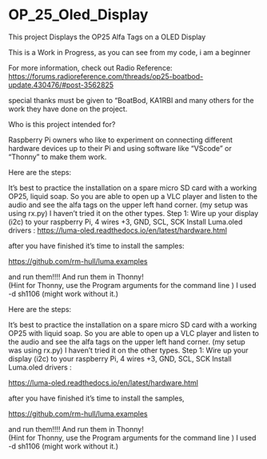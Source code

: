 # OP_25_Oled_Display
This project Displays the OP25 Alfa  Tags on a OLED Display

This is a Work in Progress,
as you can see from my code, i am a beginner 
  
For more information, check out Radio Reference:
 https://forums.radioreference.com/threads/op25-boatbod-update.430476/#post-3562825
 
special thanks must be given to “BoatBod, KA1RBI and many others for the work they have done on the project.

Who is this project intended for?

Raspberry Pi owners who like to experiment on connecting different hardware devices up to their Pi and using software like “VScode” or “Thonny” to make them work.

Here are the steps:

It’s best to practice the installation on a spare micro SD card with a working OP25, liquid soap. So you are able to open up a VLC player and listen to the audio and see the alfa tags on the upper left hand corner. (my setup was using rx.py) I haven’t tried it on the other types.
Step 1:
Wire up your display (i2c) to your raspberry Pi, 4 wires +3, GND, SCL, SCK 
Install Luma.oled drivers :
https://luma-oled.readthedocs.io/en/latest/hardware.html

after you have finished it’s time to install the samples:

https://github.com/rm-hull/luma.examples

and run them!!!!
And run them in Thonny!  
(Hint for Thonny, use the Program arguments for the command line ) I used -d sh1106 (might work without it.)

Here are the steps:

It’s best to practice the installation on a spare micro SD card with a working OP25 with liquid soap. So you are able to open up a VLC player and listen to the audio and see the alfa tags on the upper left hand corner. (my setup was using rx.py) I haven’t tried it on the other types.
Step 1:
Wire up your display (i2c) to your raspberry Pi, 4 wires +3, GND, SCL, SCK 
Install Luma.oled drivers :

https://luma-oled.readthedocs.io/en/latest/hardware.html

after you have finished it’s time to install the samples,

https://github.com/rm-hull/luma.examples

and run them!!!!
And run them in Thonny!  
(Hint for Thonny, use the Program arguments for the command line ) I used -d sh1106 (might work without it.)



